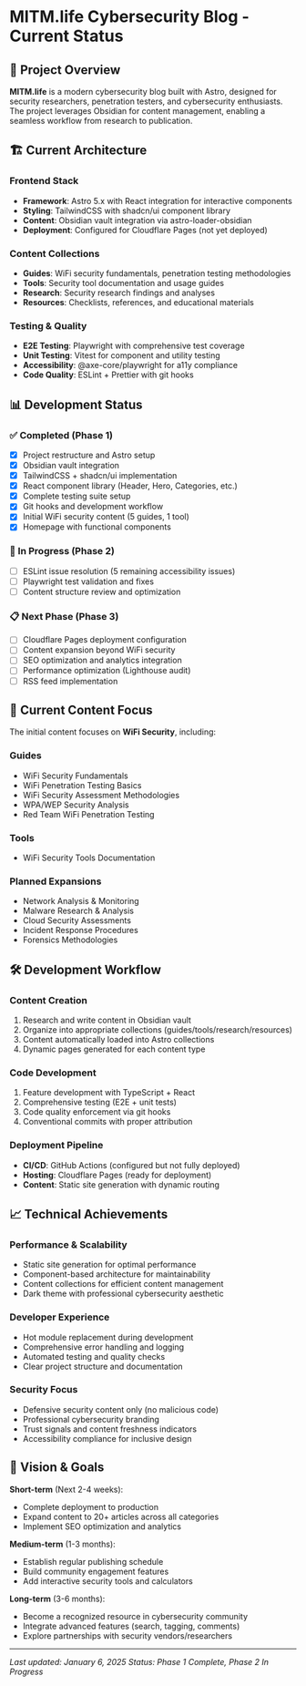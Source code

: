 # MITM.life Cybersecurity Blog - Current Status

## 🎯 Project Overview

**MITM.life** is a modern cybersecurity blog built with Astro, designed for security researchers, penetration testers, and cybersecurity enthusiasts. The project leverages Obsidian for content management, enabling a seamless workflow from research to publication.

## 🏗️ Current Architecture

### Frontend Stack
- **Framework**: Astro 5.x with React integration for interactive components
- **Styling**: TailwindCSS with shadcn/ui component library
- **Content**: Obsidian vault integration via astro-loader-obsidian
- **Deployment**: Configured for Cloudflare Pages (not yet deployed)

### Content Collections
- **Guides**: WiFi security fundamentals, penetration testing methodologies
- **Tools**: Security tool documentation and usage guides  
- **Research**: Security research findings and analyses
- **Resources**: Checklists, references, and educational materials

### Testing & Quality
- **E2E Testing**: Playwright with comprehensive test coverage
- **Unit Testing**: Vitest for component and utility testing
- **Accessibility**: @axe-core/playwright for a11y compliance
- **Code Quality**: ESLint + Prettier with git hooks

## 📊 Development Status

### ✅ Completed (Phase 1)
- [x] Project restructure and Astro setup
- [x] Obsidian vault integration
- [x] TailwindCSS + shadcn/ui implementation  
- [x] React component library (Header, Hero, Categories, etc.)
- [x] Complete testing suite setup
- [x] Git hooks and development workflow
- [x] Initial WiFi security content (5 guides, 1 tool)
- [x] Homepage with functional components

### 🚧 In Progress (Phase 2)
- [ ] ESLint issue resolution (5 remaining accessibility issues)
- [ ] Playwright test validation and fixes
- [ ] Content structure review and optimization

### 📋 Next Phase (Phase 3)
- [ ] Cloudflare Pages deployment configuration
- [ ] Content expansion beyond WiFi security
- [ ] SEO optimization and analytics integration
- [ ] Performance optimization (Lighthouse audit)
- [ ] RSS feed implementation

## 🎨 Current Content Focus

The initial content focuses on **WiFi Security**, including:

### Guides
- WiFi Security Fundamentals
- WiFi Penetration Testing Basics  
- WiFi Security Assessment Methodologies
- WPA/WEP Security Analysis
- Red Team WiFi Penetration Testing

### Tools
- WiFi Security Tools Documentation

### Planned Expansions
- Network Analysis & Monitoring
- Malware Research & Analysis
- Cloud Security Assessments
- Incident Response Procedures
- Forensics Methodologies

## 🛠️ Development Workflow

### Content Creation
1. Research and write content in Obsidian vault
2. Organize into appropriate collections (guides/tools/research/resources)
3. Content automatically loaded into Astro collections
4. Dynamic pages generated for each content type

### Code Development
1. Feature development with TypeScript + React
2. Comprehensive testing (E2E + unit tests)
3. Code quality enforcement via git hooks
4. Conventional commits with proper attribution

### Deployment Pipeline
- **CI/CD**: GitHub Actions (configured but not fully deployed)
- **Hosting**: Cloudflare Pages (ready for deployment)
- **Content**: Static site generation with dynamic routing

## 📈 Technical Achievements

### Performance & Scalability
- Static site generation for optimal performance
- Component-based architecture for maintainability
- Content collections for efficient content management
- Dark theme with professional cybersecurity aesthetic

### Developer Experience
- Hot module replacement during development
- Comprehensive error handling and logging
- Automated testing and quality checks
- Clear project structure and documentation

### Security Focus
- Defensive security content only (no malicious code)
- Professional cybersecurity branding
- Trust signals and content freshness indicators
- Accessibility compliance for inclusive design

## 🔮 Vision & Goals

**Short-term** (Next 2-4 weeks):
- Complete deployment to production
- Expand content to 20+ articles across all categories
- Implement SEO optimization and analytics

**Medium-term** (1-3 months):
- Establish regular publishing schedule
- Build community engagement features
- Add interactive security tools and calculators

**Long-term** (3-6 months):
- Become a recognized resource in cybersecurity community
- Integrate advanced features (search, tagging, comments)
- Explore partnerships with security vendors/researchers

---

*Last updated: January 6, 2025*
*Status: Phase 1 Complete, Phase 2 In Progress*